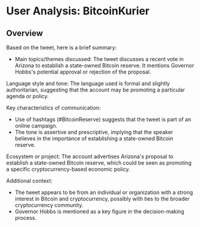 # User Analysis: BitcoinKurier

## Overview

Based on the tweet, here is a brief summary:

* Main topics/themes discussed: The tweet discusses a recent vote in Arizona to establish a state-owned Bitcoin reserve. It mentions Governor Hobbs's potential approval or rejection of the proposal.

Language style and tone:
The language used is formal and slightly authoritarian, suggesting that the account may be promoting a particular agenda or policy.

Key characteristics of communication:

* Use of hashtags (#BitcoinReserve) suggests that the tweet is part of an online campaign.
* The tone is assertive and prescriptive, implying that the speaker believes in the importance of establishing a state-owned Bitcoin reserve.

Ecosystem or project:
The account advertises Arizona's proposal to establish a state-owned Bitcoin reserve, which could be seen as promoting a specific cryptocurrency-based economic policy.

Additional context:

* The tweet appears to be from an individual or organization with a strong interest in Bitcoin and cryptocurrency, possibly with ties to the broader cryptocurrency community.
* Governor Hobbs is mentioned as a key figure in the decision-making process.